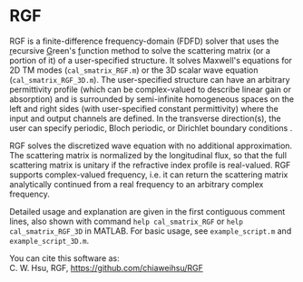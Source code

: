 # RGF
RGF is a finite-difference frequency-domain (FDFD) solver that uses the <ins>r</ins>ecursive <ins>G</ins>reen's <ins>f</ins>unction method to solve the scattering matrix (or a portion of it) of a user-specified structure. It solves Maxwell's equations for 2D TM modes (`cal_smatrix_RGF.m`) or the 3D scalar wave equation (`cal_smatrix_RGF_3D.m`). The user-specified structure can have an arbitrary permittivity profile (which can be complex-valued to describe linear gain or absorption) and is surrounded by semi-infinite homogeneous spaces on the left and right sides (with user-specified constant permittivity) where the input and output channels are defined. In the transverse direction(s), the user can specify periodic, Bloch periodic, or Dirichlet boundary conditions .

RGF solves the discretized wave equation with no additional approximation. The scattering matrix is normalized by the longitudinal flux, so that the full scattering matrix is unitary if the refractive index profile is real-valued. RGF supports complex-valued frequency, i.e. it can return the scattering matrix analytically continued from a real frequency to an arbitrary complex frequency.

Detailed usage and explanation are given in the first contiguous comment lines, also shown with command <code>help cal_smatrix_RGF</code> or <code>help cal_smatrix_RGF_3D</code> in MATLAB. For basic usage, see `example_script.m` and `example_script_3D.m`.

You can cite this software as:  
C. W. Hsu, RGF, https://github.com/chiaweihsu/RGF
